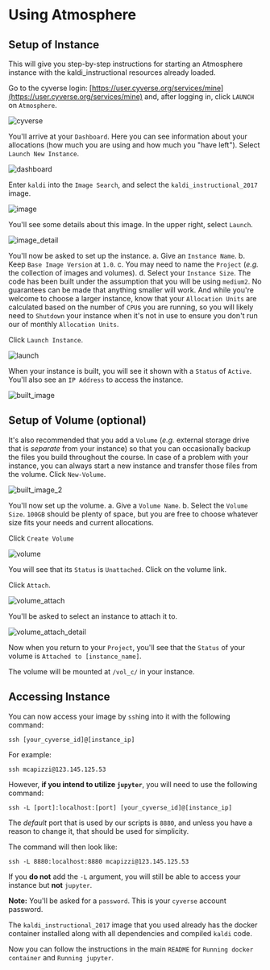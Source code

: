 Using Atmosphere
================

Setup of Instance
-----------------

This will give you step-by-step instructions for starting an Atmosphere instance
with the kaldi_instructional resources already loaded.

Go to the cyverse login: [https://user.cyverse.org/services/mine](https://user.cyverse.org/services/mine) and, after logging in, click `LAUNCH` on `Atmosphere`.

![cyverse](https://github.com/michaelcapizzi/kaldi/blob/kaldi_instructional/egs/INSTRUCTIONAL/resource_files/using_atmosphere/images/01_cyverse.png)

You'll arrive at your `Dashboard`.  Here you can see information about your allocations (how much you are using and how much you "have left").  Select `Launch New Instance`.

![dashboard](images/02_dashboard.png)

Enter `kaldi` into the `Image Search`, and select the `kaldi_instructional_2017` image.

![image](images/03_image.png)

You'll see some details about this image.  In the upper right, select `Launch`.

![image_detail](images/04_image_detail.png)

You'll now be asked to set up the instance.
 a. Give an `Instance Name`.
 b. Keep `Base Image Version` at `1.0`.
 c. You may need to name the `Project` (*e.g.* the collection of images and volumes).
 d. Select your `Instance Size`.  The code has been built under the assumption that you will be using `medium2`.  No guarantees can be made that anything smaller will work.  And while you're welcome to choose a larger instance, know that your `Allocation Units` are calculated based on the number of `CPU`s you are running, so you will likely need to `Shutdown` your instance when it's not in use to ensure you don't run our of monthly `Allocation Units`.  

Click `Launch Instance`.
  
![launch](images/05_launch.png) 

When your instance is built, you will see it shown with a `Status` of `Active`.  You'll also see an `IP Address` to access the instance.

![built_image](images/06_built_image.png)

Setup of Volume (optional)
--------------------------

It's also recommended that you add a `Volume` (*e.g.* external storage drive that is *separate* from your instance) so that you can occasionally backup the files you build throughout the course.  In case of a problem with your instance, you can always start a new instance and transfer those files from the volume.  Click `New-Volume`.

![built_image_2](images/06_built_image.png)

You'll now set up the volume.
  a. Give a `Volume Name`.
  b. Select the `Volume Size`.  `100GB` should be plenty of space, but you are free to choose whatever size fits your needs and current allocations.

Click `Create Volume`
  
![volume](images/07_volume.png)

You will see that its `Status` is `Unattached`.  Click on the volume link.

Click `Attach`.

![volume_attach](images/08_volume_attach.png)

You'll be asked to select an instance to attach it to.

![volume_attach_detail](images/09_volume_attach_detail.png)

Now when you return to your `Project`, you'll see that the `Status` of your volume is `Attached to [instance_name]`.

The volume will be mounted at `/vol_c/` in your instance.

Accessing Instance
------------------

You can now access your image by `ssh`ing into it with the following command:

```
ssh [your_cyverse_id]@[instance_ip]
```

For example:

```
ssh mcapizzi@123.145.125.53
```
However, **if you intend to utilize `jupyter`**, you will need to use the following command:

```
ssh -L [port]:localhost:[port] [your_cyverse_id]@[instance_ip]
```

The *default* port that is used by our scripts is `8880`, and unless you have a reason to change it, that should be used for simplicity.

The command will then look like:

```
ssh -L 8880:localhost:8880 mcapizzi@123.145.125.53
```

If you **do not** add the `-L` argument, you will still be able to access your instance but **not** `jupyter`.
 
**Note:** You'll be asked for a `password`.  This is your `cyverse` account password.

The `kaldi_instructional_2017` image that you used already has the docker container installed along with all dependencies and compiled `kaldi` code.

Now you can follow the instructions in the main `README` for `Running docker container` and `Running jupyter`.

